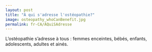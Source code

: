 ```yaml
---
layout: post
title: "À qui s'adresse l'ostéopathie?"
image: osteopathy_whoCanBenefit.jpg
permalink: fr-CA/ÀQuiSAdresse
---
```

L’ostéopathie s’adresse à tous : 
femmes enceintes, bébés, enfants, adolescents, adultes et ainés.